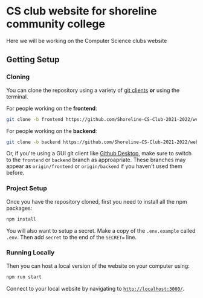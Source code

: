 # CS club website for shoreline community college

Here we will be working on the Computer Science clubs website

## Getting Setup

### Cloning

You can clone the repository using a variety of [git clients](https://desktop.github.com/) **or** using the terminal.

For people working on the **frontend**:
```bash
git clone -b frontend https://github.com/Shoreline-CS-Club-2021-2022/website.git
```

For people working on the **backend**:
```bash
git clone -b backend https://github.com/Shoreline-CS-Club-2021-2022/website.git
```

Or, if you're using a GUI git client like [Github Desktop](https://desktop.github.com/), make sure to switch to the `frontend` or `backend` branch as approapriate. These branches may appear as `origin/frontend` or `origin/backend` if you haven't used them before.

### Project Setup

Once you have the repository cloned, first you need to install all the npm packages:
```bash
npm install
```

You will also want to setup a secret. Make a copy of the `.env.example` called `.env`. Then add `secret` to the end of the `SECRET=` line.

### Running Locally

Then you can host a local version of the website on your computer using:
```bash
npm run start
```

Connect to your local website by navigating to [`http://localhost:3000/`](http://localhost:3000/).
